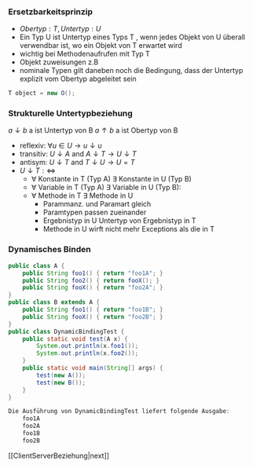### Ersetzbarkeitsprinzip
- $Obertyp: T, Untertyp: U$  
- Ein Typ U ist Untertyp eines Typs T , wenn jedes Objekt von U überall verwendbar ist, wo ein Objekt von T erwartet wird
- wichtig bei Methodenaufrufen mit Typ T
- Objekt zuweisungen z.B 
- nominale Typen gilt daneben noch die Bedingung, dass der Untertyp explizit vom Obertyp abgeleitet sein
```Java
T object = new O();
``` 

### Strukturelle Untertypbeziehung
$a \downarrow b$  a ist Untertyp von B
$a \uparrow b$  a ist Obertyp von B
- reflexiv: $\forall u \in U \to u \downarrow u$   
- transitiv: $U \downarrow A$ and $A \downarrow T \to U \downarrow T$ 
- antisym: $U \downarrow T$ and $T \downarrow U \to U=T$ 
- $U \downarrow T :\iff$ 
	- ∀ Konstante in T (Typ A) ∃ Konstante in U (Typ B)
	- ∀ Variable in T (Typ A) ∃ Variable in U (Typ B):
	- ∀ Methode in T ∃ Methode in U
		- Parammanz. und Paramart gleich
		- Paramtypen passen zueinander
		- Ergebnistyp in U Untertyp von Ergebnistyp in T
		- Methode in U wirft nicht mehr Exceptions als die in T

### Dynamisches Binden
```Java
public class A {  
	public String foo1() { return "foo1A"; }  
	public String foo2() { return fooX(); }  
	public String fooX() { return "foo2A"; }  
}  
public class B extends A {  
	public String foo1() { return "foo1B"; }  
	public String fooX() { return "foo2B"; }  
}  
public class DynamicBindingTest {  
	public static void test(A x) {  
		System.out.println(x.foo1());  
		System.out.println(x.foo2());  
	}  
	public static void main(String[] args) {  
		test(new A());  
		test(new B());  
	}  
}

Die Ausführung von DynamicBindingTest liefert folgende Ausgabe:  
	foo1A  
	foo2A  
	foo1B  
	foo2B
```

[[ClientServerBeziehung|next]]
